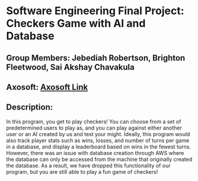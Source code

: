 # Software Engineering Final Project: Checkers Game with AI and Database 
## Group Members: Jebediah Robertson, Brighton Fleetwood, Sai Akshay Chavakula
## Axosoft: [Axosoft Link](https://jeb.axosoft.com/)
## Description:
In this program, you get to play checkers! You can choose from a set of predetermined users to play as, and you can play against either another user or an AI created by us and test your might. Ideally, this program would also track player stats such as wins, losses, and number of turns per game in a database, and display a leaderboard based on wins in the fewest turns. However, there was an issue with database creation through AWS where the database can only be accessed from the machine that originally created the database. As a result, we have dropped this functionality of our program, but you are still able to play a fun game of checkers!
